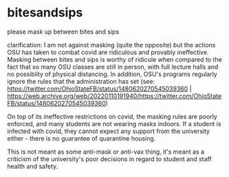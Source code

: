 # bitesandsips
please mask up between bites and sips

clarification:
I am not against masking (quite the opposite) but the actions OSU has taken to combat covid are ridiculous and provably ineffective.
Masking between bites and sips is worthy of ridicule when compared to the fact that so many OSU classes are still in person, with full lecture halls and no possiblity of physical distancing.
In addition, OSU's programs regularly ignore the rules that the administration has set 
(see: https://twitter.com/OhioStateFB/status/1480620270545039360 | https://web.archive.org/web/20220110191940/https://twitter.com/OhioStateFB/status/1480620270545039360)

On top of its ineffective restrictions on covid, the masking rules are poorly enforced, and many students are not wearing masks indoors.
If a student is infected with covid, they cannot expect any support from the university either - there is no guarantee of quarantine housing.

This is not meant as some anti-mask or anti-vax thing, it's meant as a criticism of the university's poor decisions in regard to student and staff health and safety.
